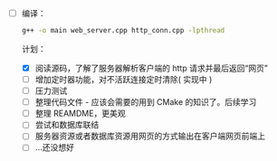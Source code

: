 - [ ] 编译：

  ```bash
  g++ -o main web_server.cpp http_conn.cpp -lpthread
  ```

  计划：

  - [x] 阅读源码，了解了服务器解析客户端的 http 请求并最后返回“网页”
  - [ ] 增加定时器功能，对不活跃连接定时清除( 实现中 )
  - [ ] 压力测试
  - [ ] 整理代码文件 - 应该会需要的用到 CMake 的知识了。后续学习
  - [ ] 整理 REAMDME，更美观
  - [ ] 尝试和数据库联结
  - [ ] 服务器资源或者数据库资源用网页的方式输出在客户端网页前端上
  - [ ] ...还没想好